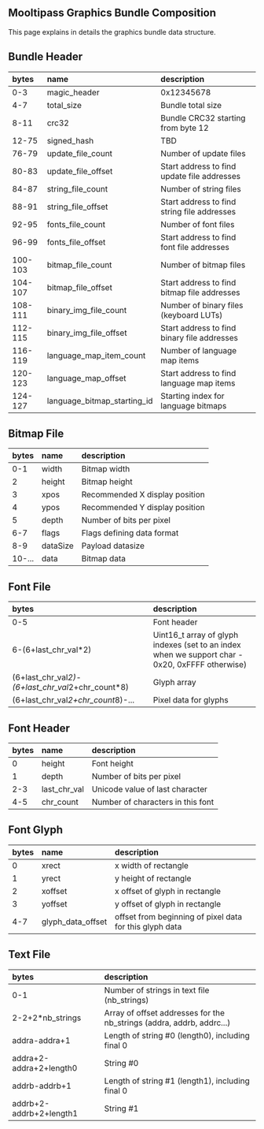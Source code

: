 ## [](#header-1) Mooltipass Graphics Bundle Composition
This page explains in details the graphics bundle data structure.
   
## [](#header-2) Bundle Header

| bytes             | name       | description |
|:-------------------|:---------------|:----------|
| 0-3   | magic_header | 0x12345678 |
| 4-7   | total_size | Bundle total size |
| 8-11  | crc32 | Bundle CRC32 starting from byte 12 |
| 12-75 | signed_hash | TBD |
| 76-79 | update_file_count | Number of update files |
| 80-83 | update_file_offset | Start address to find update file addresses |
| 84-87 | string_file_count | Number of string files |
| 88-91 | string_file_offset | Start address to find string file addresses |
| 92-95 | fonts_file_count | Number of font files |
| 96-99 | fonts_file_offset | Start address to find font file addresses |
| 100-103 | bitmap_file_count | Number of bitmap files |
| 104-107 | bitmap_file_offset | Start address to find bitmap file addresses |
| 108-111 | binary_img_file_count | Number of binary files (keyboard LUTs) |
| 112-115 | binary_img_file_offset | Start address to find binary file addresses |
| 116-119 | language_map_item_count | Number of language map items |
| 120-123 | language_map_offset | Start address to find language map items |
| 124-127 | language_bitmap_starting_id | Starting index for language bitmaps |
   
   
## [](#header-2) Bitmap File

| bytes             | name       | description |
|:-------------------|:---------------|:----------|
| 0-1 | width | Bitmap width |
| 2 | height | Bitmap height |
| 3 | xpos | Recommended X display position |
| 4 | ypos | Recommended Y display position |
| 5 | depth | Number of bits per pixel |
| 6-7 | flags | Flags defining data format |
| 8-9 | dataSize | Payload datasize |
| 10-... | data | Bitmap data |
  
  
## [](#header-2) Font File

| bytes             | description |
|:-------------------|:----------|
| 0-5 | Font header |
| 6-(6+last_chr_val*2) | Uint16_t array of glyph indexes (set to an index when we support char - 0x20, 0xFFFF otherwise) |
| (6+last_chr_val*2)-(6+last_chr_val*2+chr_count*8) | Glyph array |
| (6+last_chr_val*2+chr_count*8)-... | Pixel data for glyphs |
  
  
## [](#header-2) Font Header

| bytes             | name       | description |
|:-------------------|:---------------|:----------|
| 0 | height | Font height |
| 1 | depth | Number of bits per pixel |
| 2-3 | last_chr_val | Unicode value of last character |
| 4-5 | chr_count | Number of characters in this font |
  
  
## [](#header-2) Font Glyph

| bytes             | name       | description |
|:-------------------|:---------------|:----------|
| 0 | xrect | x width of rectangle |
| 1 | yrect | y height of rectangle |
| 2 | xoffset | x offset of glyph in rectangle |
| 3 | yoffset | y offset of glyph in rectangle |
| 4-7 | glyph_data_offset | offset from beginning of pixel data for this glyph data |
  
    
## [](#header-2) Text File

| bytes             | description |
|:-------------------|:----------|
| 0-1 | Number of strings in text file (nb_strings) |
| 2-2+2*nb_strings | Array of offset addresses for the nb_strings (addra, addrb, addrc...) |
| addra-addra+1 | Length of string #0 (length0), including final 0 |
| addra+2-addra+2+length0 | String #0 |
| addrb-addrb+1 | Length of string #1 (length1), including final 0 |
| addrb+2-addrb+2+length1 | String #1 |
